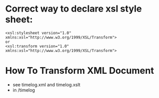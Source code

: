 # Correct way to declare xsl style sheet:

```
<xsl:stylesheet version="1.0"
xmlns:xsl="http://www.w3.org/1999/XSL/Transform">
or
<xsl:transform version="1.0"
xmlns:xsl="http://www.w3.org/1999/XSL/Transform">
```

# How To Transform XML Document

- see timelog.xml and timelog.xslt
- in /timelog
